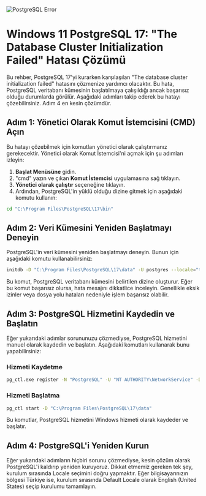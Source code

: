 ![PostgreSQL Error](https://github.com/user-attachments/assets/d2d74b46-6079-4e7f-bf78-2b5e08d1e501)

# Windows 11 PostgreSQL 17: "The Database Cluster Initialization Failed" Hatası Çözümü

Bu rehber, PostgreSQL 17'yi kurarken karşılaşılan "The database cluster initialization failed" hatasını çözmenize yardımcı olacaktır. Bu hata, PostgreSQL veritabanı kümesinin başlatılmaya çalışıldığı ancak başarısız olduğu durumlarda görülür. Aşağıdaki adımları takip ederek bu hatayı çözebilirsiniz. Adım 4 en kesin çözümdür.

## Adım 1: Yönetici Olarak Komut İstemcisini (CMD) Açın

Bu hatayı çözebilmek için komutları yönetici olarak çalıştırmanız gerekecektir. Yönetici olarak Komut İstemcisi'ni açmak için şu adımları izleyin:

1. **Başlat Menüsüne** gidin.
2. "cmd" yazın ve çıkan **Komut İstemcisi** uygulamasına sağ tıklayın.
3. **Yönetici olarak çalıştır** seçeneğine tıklayın.
4. Ardından, PostgreSQL'in yüklü olduğu dizine gitmek için aşağıdaki komutu kullanın:

```bash
cd "C:\Program Files\PostgreSQL\17\bin"
```

## Adım 2: Veri Kümesini Yeniden Başlatmayı Deneyin

PostgreSQL'in veri kümesini yeniden başlatmayı deneyin. Bunun için aşağıdaki komutu kullanabilirsiniz:

```bash
initdb -D "C:\Program Files\PostgreSQL\17\data" -U postgres --locale="tr_TR.utf8"
```

Bu komut, PostgreSQL veritabanı kümesini belirtilen dizine oluşturur. Eğer bu komut başarısız olursa, hata mesajını dikkatlice inceleyin. Genellikle eksik izinler veya dosya yolu hataları nedeniyle işlem başarısız olabilir.

## Adım 3: PostgreSQL Hizmetini Kaydedin ve Başlatın

Eğer yukarıdaki adımlar sorununuzu çözmediyse, PostgreSQL hizmetini manuel olarak kaydedin ve başlatın. Aşağıdaki komutları kullanarak bunu yapabilirsiniz:

### Hizmeti Kaydetme

```bash
pg_ctl.exe register -N "PostgreSQL" -U "NT AUTHORITY\NetworkService" -D "C:\Program Files\PostgreSQL\17\data" -w
```

### Hizmeti Başlatma

```bash
pg_ctl start -D "C:\Program Files\PostgreSQL\17\data"
```

Bu komutlar, PostgreSQL hizmetini Windows hizmeti olarak kaydeder ve başlatır.

## Adım 4: PostgreSQL'i Yeniden Kurun

Eğer yukarıdaki adımların hiçbiri sorunu çözmediyse, kesin çözüm olarak PostgreSQL'i kaldırıp yeniden kuruyoruz. Dikkat etmemiz gereken tek şey, kurulum sırasında Locale seçimini doğru yapmaktır. Eğer bilgisayarınızın bölgesi Türkiye ise, kurulum sırasında Default Locale olarak English (United States) seçip kurulumu tamamlayın.
